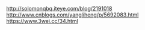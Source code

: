 http://solomonqbq.iteye.com/blog/2191018
http://www.cnblogs.com/yangliheng/p/5692083.html
https://www.3wei.cc/34.html
